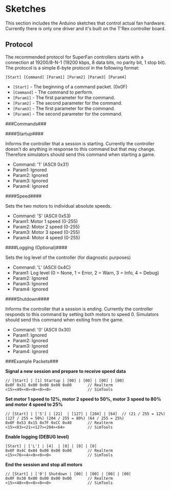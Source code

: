 # Sketches #

This section includes the Arduino sketches that control actual fan hardware. Currently there is only one driver and it's built on the T'Rex controller board.

## Protocol ##
The recommended protocol for SuperFan controllers starts with a connection at 19200/8-N-1 (19200 kbps, 8 data bits, no parity bit, 1 stop bit). The protocol is a simple 6-byte protocol in the following format:


    [Start] [Command] [Param1] [Param2] [Param3] [Param4]

 
- `[Start]` - The beginning of a command packet. (0x0F)
- `[Command]` - The command to perform.  
- `[Param1]` - The first parameter for the command.
- `[Param2]` - The second parameter for the command. 
- `[Param3]` - The first parameter for the command.
- `[Param4]` - The second parameter for the command. 


###Commands###

####Startup####

Informs the controller that a session is starting. Currently the controller doesn't do anything in response to this command but that may change. Therefore simulators should send this command when starting a game.
 
- Command: '1' (ASCII 0x31)
- Param1: Ignored
- Param2: Ignored
- Param3: Ignored
- Param4: Ignored


####Speed####

Sets the two motors to individual absolute speeds.
 
- Command: 'S' (ASCII 0x53)
- Param1: Motor 1 speed (0-255)
- Param2: Motor 2 speed (0-255)
- Param3: Motor 3 speed (0-255)
- Param4: Motor 4 speed (0-255)


####Logging (Optional)####

Sets the log level of the controller (for diagnostic purposes)
 
- Command: 'L' (ASCII 0x4C)
- Param1: Log level (0 = None, 1 = Error, 2 = Warn, 3 = Info, 4 = Debug)
- Param2: Ignored
- Param3: Ignored
- Param4: Ignored


####Shutdown####

Informs the controller that a session is ending. Currently the controller responds to this command by setting both motors to speed 0. Simulators should send this command when exiting from the game.
 
- Command: '0' (ASCII 0x30)
- Param1: Ignored
- Param2: Ignored
- Param3: Ignored
- Param4: Ignored


###Example Packets###

**Signal a new session and prepare to receive speed data**

    // [Start] | [1] Startup | [00] | [00] | [00] | [00]
    0x0F 0x31 0x00 0x00 0x00 0x00     	// Realterm
    <15><49><0><0><0><0>          		// SimTools

 
**Set motor 1 speed to 12%, motor 2 speed to 50%, motor 3 speed to 80% and motor 4 speed to 25%** 

    // [Start] | ['S'] | [21]  | [127] | [204] | [64]  // (21 / 255 = 12%) (127 / 255 = 50%) (204 / 255 = 80%) (64 / 255 = 25%) 
    0x0F 0x53 0x15 0x7F 0xCC 0x40     	// Realterm
    <15><83><21><127><204><64>       	// SimTools

**Enable logging (DEBUG level)** 

    [Start] | ['L'] | [4]  | [0] | [0] | [0] 
    0x0F 0x4C 0x04 0x00 0x00 0x00     	// Realterm
    <15><76><4><0><0><0>       			// SimTools
 
**End the session and stop all motors** 

    // [Start] | ['0'] Shutdown | [00] | [00] | [00] | [00]
    0x0F 0x30 0x00 0x00 0x00 0x00     	// Realterm
    <15><48><0><0><0><0>          		// SimTools